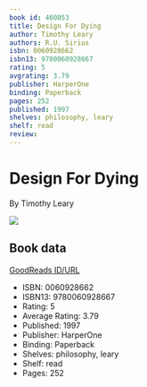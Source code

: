 ```yaml
---
book id: 460053
title: Design For Dying
author: Timothy Leary
authors: R.U. Sirius
isbn: 0060928662
isbn13: 9780060928667
rating: 5
avgrating: 3.79
publisher: HarperOne
binding: Paperback
pages: 252
published: 1997
shelves: philosophy, leary
shelf: read
review: 
---
```


# Design For Dying

By Timothy Leary

![](https://i.gr-assets.com/images/S/compressed.photo.goodreads.com/books/1174948159l/460053.jpg)

## Book data

[GoodReads ID/URL](https://www.goodreads.com/book/show/460053)

- ISBN: 0060928662
- ISBN13: 9780060928667
- Rating: 5
- Average Rating: 3.79
- Published: 1997
- Publisher: HarperOne
- Binding: Paperback
- Shelves: philosophy, leary
- Shelf: read
- Pages: 252

